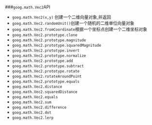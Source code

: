 ###`goog.math.Vec2`API
* `goog.math.Vec2(x,y)` 创建一个二维向量对象,并返回
* `goog.math.Vec2.randomUnit()`创建一个随机的二维单位向量对象
* `goog.math.Vec2.fromCoordinate`根据一个坐标点创建一个二维坐标对象
* `goog.math.Vec2.prototype.clone`
* `goog.math.Vec2.prototype.magnitude`
* `goog.math.Vec2.prototype.squaredMagnitude`
* `goog.math.Vec2.prototype.invert `
* `goog.math.Vec2.prototype.normalize`
* `goog.math.Vec2.prototype.add `
* `goog.math.Vec2.prototype.subtract`
* `goog.math.Vec2.prototype.rotate`
* `goog.math.Vec2.rotateAroundPoint`
* `goog.math.Vec2.prototype.equals`
* `goog.math.Vec2.distance`
* `goog.math.Vec2.squaredDistance`
* `goog.math.Vec2.equals`
* `goog.math.Vec2.sum`
* `goog.math.Vec2.difference`
* `goog.math.Vec2.dot`
* `goog.math.Vec2.lerp `
